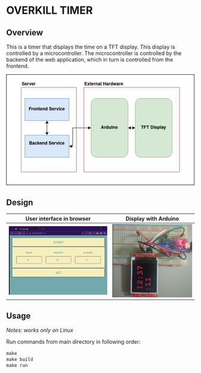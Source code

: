 # OVERKILL TIMER

## Overview

This is a timer that displays the time on a TFT display.
This display is controlled by a microcontroller.
The microcontroller is controlled by the backend of the
web application, which in turn is controlled from the frontend.

<p align="center">
    <img src="imgs/timer.png">
</p>

## Design

| User interface in browser | Display with Arduino  |
|:-------------------------:|:---------------------:|
|     ![](imgs/ui.png)      | ![](imgs/arduino.png) |

## Usage

*Notes: works only on Linux*

Run commands from main directory in following order:

    make
    make build
    make run